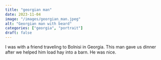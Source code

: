 ```yaml
---
title: "georgian man"
date: 2023-11-04
image: "/images/georgian_man.jpeg"
alt: "Georgian man with beard"
categories: ["georgia", "portrait"]
draft: false
---
```


I was with a friend traveling to Bolnisi in Georgia. This man gave us dinner after we helped him load hay into a barn. He was nice. 